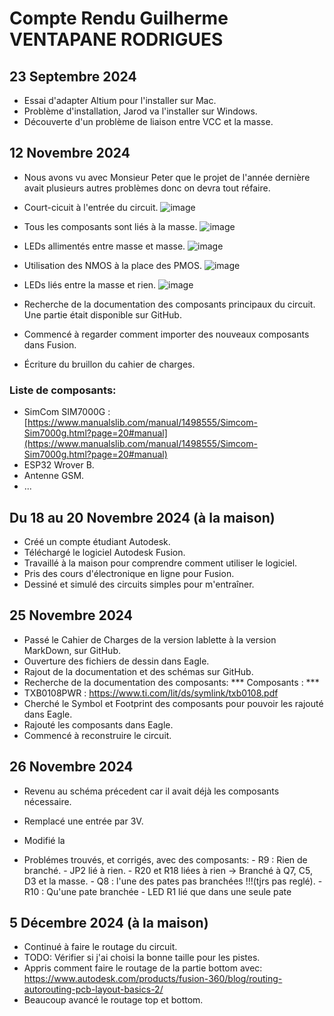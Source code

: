# Compte Rendu Guilherme VENTAPANE RODRIGUES

## 23 Septembre 2024
- Essai d'adapter Altium pour l'installer sur Mac.
- Problème d'installation, Jarod va l'installer sur Windows.
- Découverte d'un problème de liaison entre VCC et la masse.

## 12 Novembre 2024
- Nous avons vu avec Monsieur Peter que le projet de l'année dernière avait plusieurs autres problèmes donc on devra tout réfaire.        
- Court-cicuit à l'entrée du circuit.
  ![image](https://github.com/user-attachments/assets/4c9664af-8ab2-4228-a892-88fa458c01a7)
- Tous les composants sont liés à la masse.
  ![image](https://github.com/user-attachments/assets/6b201a64-f41a-4265-9bcb-72407d0c83f5)
- LEDs allimentés entre masse et masse.
  ![image](https://github.com/user-attachments/assets/b70d72b0-e847-4489-95e2-e112881b2ec5)
- Utilisation des NMOS à la place des PMOS.
  ![image](https://github.com/user-attachments/assets/4eef47ae-e349-4b70-af49-58a68e484c0d)
- LEDs liés entre la masse et rien.
  ![image](https://github.com/user-attachments/assets/49a45590-99e6-4a7c-a344-1f0d12d132e3)  

- Recherche de la documentation des composants principaux du circuit. Une partie était disponible sur GitHub.
- Commencé à regarder comment importer des nouveaux composants dans Fusion.
- Écriture du bruillon du cahier de charges.

### Liste de composants:
- SimCom SIM7000G : [https://www.manualslib.com/manual/1498555/Simcom-Sim7000g.html?page=20#manual](https://www.manualslib.com/manual/1498555/Simcom-Sim7000g.html?page=20#manual)
- ESP32 Wrover B.
- Antenne GSM.
- ...

## Du 18 au 20 Novembre 2024 (à la maison)
- Créé un compte étudiant Autodesk.
- Téléchargé le logiciel Autodesk Fusion.
- Travaillé à la maison pour comprendre comment utiliser le logiciel.
- Pris des cours d'électronique en ligne pour Fusion.
- Dessiné et simulé des circuits simples pour m'entraîner.

## 25 Novembre 2024
- Passé le Cahier de Charges de la version lablette à la version MarkDown, sur GitHub.
- Ouverture des fichiers de dessin dans Eagle.
- Rajout de la documentation et des schémas sur GitHub.
- Recherche de la documentation des composants:
*** Composants : ***
- TXB0108PWR : https://www.ti.com/lit/ds/symlink/txb0108.pdf
- Cherché le Symbol et Footprint des composants pour pouvoir les rajouté dans Eagle.
- Rajouté les composants dans Eagle.
- Commencé à reconstruire le circuit.

## 26 Novembre 2024
- Revenu au schéma précedent car il avait déjà les composants nécessaire.
- Remplacé une entrée par 3V.
- Modifié la 


- Problémes trouvés, et corrigés, avec des composants:
        - R9 : Rien de branché.
        - JP2 lié à rien.
        - R20 et R18 liées à rien -> Branché à Q7, C5, D3 et la masse.
        - Q8 : l'une des pates pas branchées !!!(tjrs pas reglé).
        - R10 : Qu'une pate branchée
        - LED R1 lié que dans une seule pate

## 5 Décembre 2024 (à la maison)
- Continué à faire le routage du circuit.
- TODO: Vérifier si j'ai choisi la bonne taille pour les pistes.
- Appris comment faire le routage de la partie bottom avec: https://www.autodesk.com/products/fusion-360/blog/routing-autorouting-pcb-layout-basics-2/
- Beaucoup avancé le routage top et bottom.
